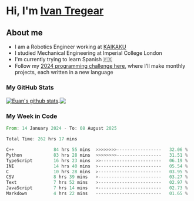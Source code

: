 # Hi, I'm [Ivan Tregear](https://www.linkedin.com/in/ivantregear/)

## About me

* I am a Robotics Engineer working at [KAIKAKU](https://github.com/KAIKAKU-AI)
* I studied Mechanical Engineering at Imperial College London
* I'm currently trying to learn Spanish :es:
* Follow my [2024 programming challenge here](https://github.com/ITregear?tab=repositories), where I'll make monthly projects, each written in a new language


### My GitHub Stats

<a href="#my-github-stats">
  <img align="center" src="https://github-readme-stats.vercel.app/api?username=itregear&count_private=true&show_icons=true&include_all_commits=true&theme=material-palenight" alt="Euan's github stats" />
</a>

<a href="#my-github-stats">
  <img align="center" src="https://github-readme-stats.vercel.app/api/top-langs/?username=itregear&layout=compact&theme=material-palenight" />
</a>

### My Week in Code
<!--START_SECTION:waka-->

```rust
From: 14 January 2024 - To: 08 August 2025

Total Time: 262 hrs 17 mins

C++               84 hrs 55 mins  >>>>>>>>-----------------   32.06 %
Python            83 hrs 28 mins  >>>>>>>>-----------------   31.51 %
TypeScript        16 hrs 23 mins  >>-----------------------   06.19 %
INI               14 hrs 40 mins  >------------------------   05.54 %
C                 10 hrs 28 mins  >------------------------   03.95 %
CSV               8 hrs 39 mins   >------------------------   03.27 %
Text              7 hrs 52 mins   >------------------------   02.97 %
JavaScript        7 hrs 14 mins   >------------------------   02.73 %
Markdown          4 hrs 22 mins   -------------------------   01.65 %
```

<!--END_SECTION:waka-->
